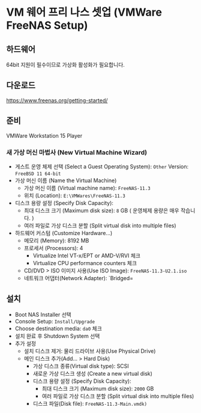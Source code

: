 # VM 웨어 프리 나스 셋업 (VMWare FreeNAS Setup)

## 하드웨어

64bit 지원이 필수이므로 가상화 활성화가 필요합니다.

## 다운로드

<https://www.freenas.org/getting-started/>

## 준비

VMWare Workstation 15 Player

### 새 가상 머신 마법사 (New Virtual Machine Wizard)

* 게스트 운영 체제 선택 (Select a Guest Operating System): `Other` Version: `FreeBSD 11 64-bit`
* 가상 머신 이름 (Name the Virtual Machine)
    * 가상 머신 이름 (Virtual machine name): `FreeNAS-11.3`
    * 위치 (Location): `E:\VMWares\FreeNAS-11.3`
* 디스크 용량 설정 (Specify Disk Capacity): 
    * 최대 디스크 크기 (Maximum disk size): `8` GB ( 운영체제 용량은 매우 작습니다. )
    * 여러 파일로 가상 디스크 분할 (Split virtual disk into multiple files)
* 하드웨어 커스텀 (Customize Hardware...)
    * 메모리 (Memory): 8192 MB
    * 프로세서 (Processors): 4
        * Virtualize Intel VT-x/EPT or AMD-V/RVI 체크
        * Virtualize CPU performance counters 체크
    * CD/DVD > ISO 이미지 사용(Use ISO Image): `FreeNAS-11.3-U2.1.iso`
    * 네트워크 어댑터(Network Adapter): `Bridged=

## 설치

* Boot NAS Installer 선택
* Console Setup: `Install/Upgrade`
* Choose destination media: `da0` 체크
* 설치 완료 후 Shutdown System 선택
* 추가 설정
    * 설치 디스크 제거: 물리 드라이브 사용(Use Physical Drive)
    * 메인 디스크 추가(Add... > Hard Disk)
        * 가상 디스크 종류(Virtual disk type): SCSI
        * 새로운 가상 디스크 생성 (Create a new virtual disk)
        * 디스크 용량 설정 (Specify Disk Capacity):
            * 최대 디스크 크기 (Maximum disk size): `2000` GB
            * 여러 파일로 가상 디스크 분할 (Split virtual disk into multiple files)
        * 디스크 파일(Disk file): `FreeNAS-11.3-Main.vmdk)`

    
